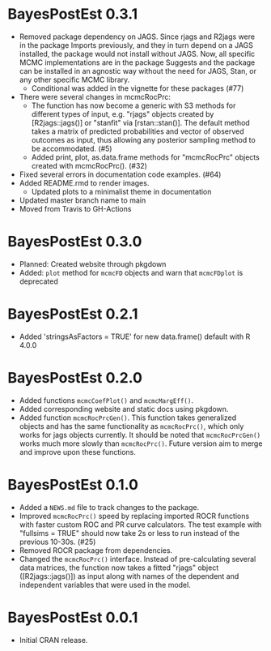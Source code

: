 # BayesPostEst 0.3.1

* Removed package dependency on JAGS. Since rjags and R2jags were in the package Imports previously, and they in turn depend on a JAGS installed, the package would not install without JAGS. Now, all specific MCMC implementations are in the package Suggests and the package can be installed in an agnostic way without the need for JAGS, Stan, or any other specific MCMC library. 
  + Conditional was added in the vignette for these packages (#77)
* There were several changes in mcmcRocPrc:
  + The function has now become a generic with S3 methods for different types of input, e.g. "rjags" objects created by [R2jags::jags()] or "stanfit" via [rstan::stan()]. The default method takes a matrix of predicted probabilities and vector of observed outcomes as input, thus allowing any posterior sampling method to be accommodated. (#5)
  + Added print, plot, as.data.frame methods for "mcmcRocPrc" objects created with mcmcRocPrc(). (#32)
* Fixed several errors in documentation code examples. (#64)
* Added README.rmd to render images.
  + Updated plots to a minimalist theme in documentation
* Updated master branch name to main
* Moved from Travis to GH-Actions

# BayesPostEst 0.3.0

* Planned: Created website through pkgdown
* Added: `plot` method for `mcmcFD` objects and warn that `mcmcFDplot` is deprecated

# BayesPostEst 0.2.1

* Added 'stringsAsFactors = TRUE' for new data.frame() default with R 4.0.0

# BayesPostEst 0.2.0

* Added functions `mcmcCoefPlot()` and `mcmcMargEff()`.
* Added corresponding website and static docs using pkgdown.
* Added function `mcmcRocPrcGen()`. This function takes generalized objects and has the same functionality as `mcmcRocPrc()`, which only works for jags objects currently. It should be noted that `mcmcRocPrcGen()` works much more slowly than `mcmcRocPrc()`. Future version aim to merge and improve upon these functions.

# BayesPostEst 0.1.0

* Added a `NEWS.md` file to track changes to the package.
* Improved `mcmcRocPrc()` speed by replacing imported ROCR functions with faster custom ROC and PR curve calculators. The test example with "fullsims = TRUE" should now take 2s or less to run instead of the previous 10-30s. (#25)
* Removed ROCR package from dependencies. 
* Changed the `mcmcRocPrc()` interface. Instead of pre-calculating several data matrices, the function now takes a fitted "rjags" object ([R2jags::jags()]) as input along with names of the dependent and independent variables that were used in the model. 

# BayesPostEst 0.0.1

* Initial CRAN release. 
